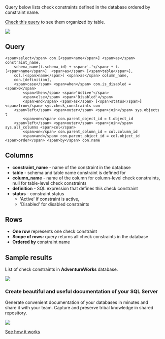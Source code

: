 Query below lists check constraints defined in the database ordered by constraint name.

[Check this query](https://dataedo.com/kb/query/sql-server/list-table-check-constraints) to see them organized by table.

[![](https://dataedo.com/asset/img/markdown/docs/test-article/3187eed29ce5b9127613e8a72fc11156.png)](https://dataedo.com/blog/confused-when-trying-to-work-with-databases?cta=kb-query-confused)

## Query

```
<span>select</span> con.[<span>name</span>] <span>as</span> constraint_name,
    schema_name(t.schema_id) + <span>'.'</span> + t.[<span>name</span>]  <span>as</span> [<span>table</span>],
    col.[<span>name</span>] <span>as</span> column_name,
    con.[definition],
    <span>case</span> <span>when</span> con.is_disabled = <span>0</span> 
        <span>then</span> <span>'Active'</span> 
        <span>else</span> <span>'Disabled'</span> 
        <span>end</span> <span>as</span> [<span>status</span>]
<span>from</span> sys.check_constraints con
    <span>left</span> <span>outer</span> <span>join</span> sys.objects t
        <span>on</span> con.parent_object_id = t.object_id
    <span>left</span> <span>outer</span> <span>join</span> sys.all_columns <span>col</span>
        <span>on</span> con.parent_column_id = col.column_id
        <span>and</span> con.parent_object_id = col.object_id
<span>order</span> <span>by</span> con.name
```

## Columns

-   **constraint\_name** - name of the constraint in the database
-   **table** - schema and table name constraint is defined for
-   **column\_name** - name of the column for column-level check constraints, null for table-level check constraints
-   **definition** - SQL expression that defines this check constraint
-   **status** - constraint status
    -   'Active' if constraint is active,
    -   'Disabled' for disabled constraints

## Rows

-   **One row** represents one check constraint
-   **Scope of rows:** query returns all check constraints in the database
-   **Ordered by** constraint name

## Sample results

List of check constraints in **AdventureWorks** database.

![](https://dataedo.com/asset/img/kb/query/sql-server/check_constraints.png)

### Create beautiful and useful documentation of your SQL Server

Generate convenient documentation of your databases in minutes and share it with your team. Capture and preserve tribal knowledge in shared repository.

[![](https://dataedo.com/asset/img/markdown/docs/test-article/30c11fa4b210f11740f56e85ca8bf9c6.gif)](https://demo.dataedo.com/)

[See how it works](https://demo.dataedo.com/)